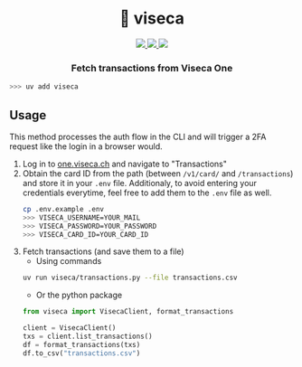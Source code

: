 <div align="center">
    <h1>💸 viseca</h2>
    <div>
        <p align="center">
          <a aria-label="MIT License" href="https://opensource.org/licenses/MIT">
            <img src="https://img.shields.io/badge/License-MIT-yellow.svg?style=for-the-badge">
          </a>
          <a aria-label="pypi" href="https://img.shields.io/pypi/pyversions/viseca">
            <img src="https://img.shields.io/pypi/pyversions/viseca?style=for-the-badge">  
          </a>
          <a aria-label="GitHub last commit" href="https://www.github.com/peacefulotter/viseca">
            <img src="https://img.shields.io/github/last-commit/peacefulotter/viseca/main?style=for-the-badge
            ">
          </a>
        </p>
    </div>
    <h3><b>Fetch transactions from Viseca One</b></h3>
</div>

```sh
>>> uv add viseca
```


## Usage

This method processes the auth flow in the CLI and will trigger a 2FA request like the login in a browser would.

1. Log in to [one.viseca.ch](https://one.viseca.ch) and navigate to "Transactions"
1. Obtain the card ID from the path (between `/v1/card/` and `/transactions`) and store it in your `.env` file. Additionaly, to avoid entering your credentials everytime, feel free to add them to the `.env` file as well. 
    ```sh
    cp .env.example .env
    >>> VISECA_USERNAME=YOUR_MAIL
    >>> VISECA_PASSWORD=YOUR_PASSWORD
    >>> VISECA_CARD_ID=YOUR_CARD_ID
    ```
1.  Fetch transactions (and save them to a file)
    - Using commands
    ```sh
    uv run viseca/transactions.py --file transactions.csv
    ```
    - Or the python package
    ```python
    from viseca import VisecaClient, format_transactions

    client = VisecaClient()
    txs = client.list_transactions()
    df = format_transactions(txs)
    df.to_csv("transactions.csv")
    ```
